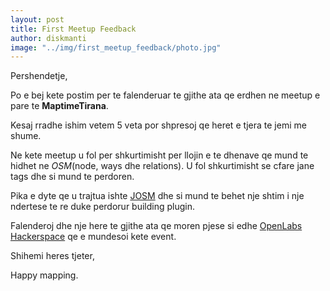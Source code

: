 ```yaml
---
layout: post
title: First Meetup Feedback
author: diskmanti
image: "../img/first_meetup_feedback/photo.jpg"
---
```


Pershendetje,

Po e bej kete postim per te falenderuar te gjithe ata qe erdhen ne meetup e pare te __MaptimeTirana__.

Kesaj rradhe ishim vetem 5 veta por shpresoj qe heret e tjera te jemi me shume.

Ne kete meetup u fol per shkurtimisht per llojin e te dhenave qe mund te hidhet ne *OSM*(node, ways dhe relations). U fol shkurtimisht se cfare jane tags dhe si mund te perdoren.

Pika e dyte qe u trajtua ishte [JOSM](https://josm.openstreetmap.de/) dhe si mund te behet nje shtim i nje ndertese te re duke perdorur building plugin.

Falenderoj dhe nje here te gjithe ata qe moren pjese si edhe [OpenLabs Hackerspace](https://openlabs.cc/sq/) qe e mundesoi kete event.

Shihemi heres tjeter,

Happy mapping.

